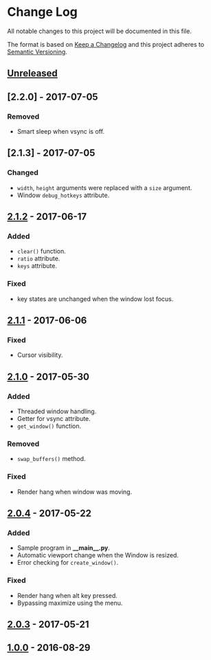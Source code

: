 # Change Log
All notable changes to this project will be documented in this file.

The format is based on [Keep a Changelog](http://keepachangelog.com/)
and this project adheres to [Semantic Versioning](http://semver.org/).

## [Unreleased]
## [2.2.0] - 2017-07-05
### Removed
- Smart sleep when vsync is off.

## [2.1.3] - 2017-07-05
### Changed
- `width`, `height` arguments were replaced with a `size` argument.
- Window `debug_hotkeys` attribute.

## [2.1.2] - 2017-06-17
### Added
- `clear()` function.
- `ratio` attribute.
- `keys` attribute.

### Fixed
- key states are unchanged when the window lost focus.

## [2.1.1] - 2017-06-06
### Fixed
- Cursor visibility.

## [2.1.0] - 2017-05-30
### Added
- Threaded window handling.
- Getter for vsync attribute.
- `get_window()` function.

### Removed
- `swap_buffers()` method.

### Fixed
- Render hang when window was moving.

## [2.0.4] - 2017-05-22
### Added
- Sample program in **\_\_main\_\_.py**.
- Automatic viewport change when the Window is resized.
- Error checking for `create_window()`.

### Fixed
- Render hang when alt key pressed.
- Bypassing maximize using the menu.

## [2.0.3] - 2017-05-21

## [1.0.0] - 2016-08-29

[Unreleased]: https://github.com/cprogrammer1994/GLWindow/compare/2.1.2...master
[2.1.2]: https://github.com/cprogrammer1994/GLWindow/compare/2.1.1...2.1.2
[2.1.1]: https://github.com/cprogrammer1994/GLWindow/compare/2.1.0...2.1.1
[2.1.0]: https://github.com/cprogrammer1994/GLWindow/compare/2.0.4...2.1.0
[2.0.4]: https://github.com/cprogrammer1994/GLWindow/compare/2.0.3...2.0.4
[2.0.3]: https://github.com/cprogrammer1994/GLWindow/tree/2.0.3
[1.0.0]: https://github.com/cprogrammer1994/GLWindow/tree/1.0.0
